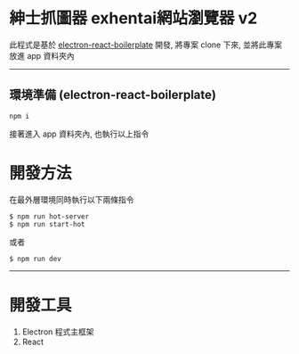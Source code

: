 紳士抓圖器 exhentai網站瀏覽器 v2
===================
此程式是基於 
[electron-react-boilerplate](https://github.com/chentsulin/electron-react-boilerplate)
開發, 將專案 clone 下來, 並將此專案放進 app 資料夾內


----------

環境準備 (electron-react-boilerplate)
----

```
npm i
```
接著進入 app 資料夾內, 也執行以上指令

開發方法
====
在最外層環境同時執行以下兩條指令
```
$ npm run hot-server
$ npm run start-hot
```
或者
```
$ npm run dev
```


----------

開發工具
======

 1. Electron 程式主框架
 2. React
 